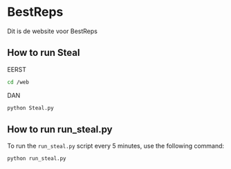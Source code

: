 # BestReps

Dit is de website voor BestReps

## How to run Steal

EERST

```sh
cd /web
```

DAN

```sh
python Steal.py
```

## How to run run_steal.py

To run the `run_steal.py` script every 5 minutes, use the following command:

```sh
python run_steal.py
```




